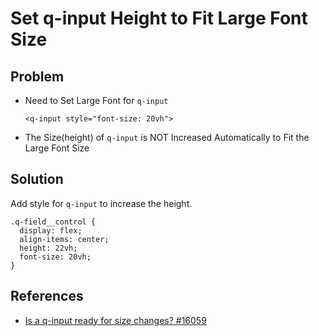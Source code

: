 # Set q-input Height to Fit Large Font Size

## Problem
* Need to Set Large Font for `q-input`
  ```
  <q-input style="font-size: 20vh">
  ```

* The Size(height) of `q-input` is NOT Increased Automatically to Fit the Large Font Size

## Solution
Add style for `q-input` to increase the height.

```
.q-field__control {
  display: flex;
  align-items: center;
  height: 22vh;
  font-size: 20vh;
}
```

## References
* [Is a q-input ready for size changes? #16059](https://github.com/quasarframework/quasar/discussions/16059)
